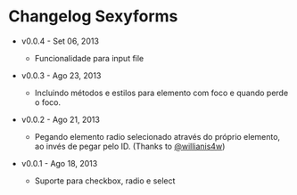 # Changelog Sexyforms

* v0.0.4 - Set 06, 2013
	* Funcionalidade para input file

* v0.0.3 - Ago 23, 2013
	* Incluindo métodos e estilos para elemento com foco e quando perde o foco.

* v0.0.2 - Ago 21, 2013
    * Pegando elemento radio selecionado através do próprio elemento, ao invés de pegar pelo ID. (Thanks to [@willianis4w](https://github.com/willianis4w))

* v0.0.1 - Ago 18, 2013
    * Suporte para checkbox, radio e select